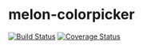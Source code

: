 # melon-colorpicker

[![Build Status](https://travis-ci.org/react-melon/melon-colorpicker.svg?branch=master)](https://travis-ci.org/react-melon/melon-colorpicker)
[![Coverage Status](https://coveralls.io/repos/github/react-melon/melon-colorpicker/badge.svg?branch=master)](https://coveralls.io/github/react-melon/melon-colorpicker?branch=master)

